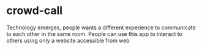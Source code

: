# crowd-call
Technology emerges, people wants a different experience to communicate to each other in the same room. People can use this app to interact to others using only a website accessible from web
